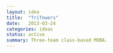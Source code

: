 ```yaml
---
layout: idea
title:  "TriTowers"
date:   2013-03-24
categories: ideas
status: active
summary: Three-team class-based MOBA.
---
```

